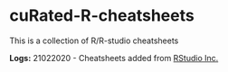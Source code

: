 # cuRated-R-cheatsheets

This is a collection of R/R-studio cheatsheets

**Logs:**
21022020 - Cheatsheets added from [RStudio Inc.](https://rstudio.com/resources/cheatsheets/)
